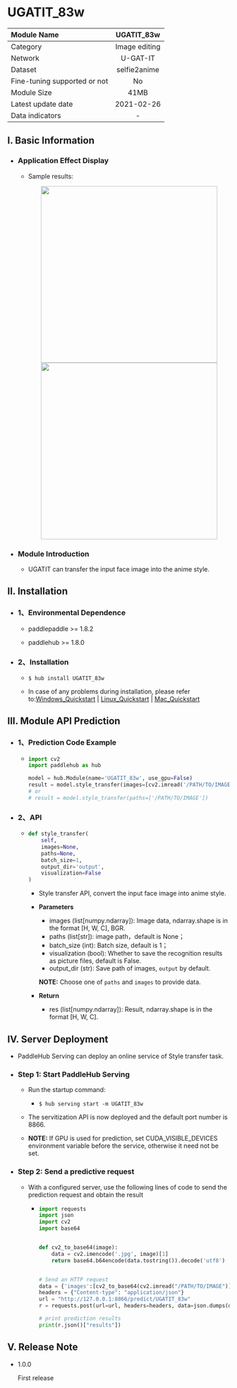 # UGATIT_83w

|Module Name|UGATIT_83w|
| :--- | :---: |
|Category|Image editing|
|Network |U-GAT-IT|
|Dataset|selfie2anime|
|Fine-tuning supported or not|No|
|Module Size|41MB|
|Latest update date |2021-02-26|
|Data indicators|-|


## I. Basic Information 

- ### Application Effect Display
  - Sample results:
    <p align="center">
    <img src="https://user-images.githubusercontent.com/35907364/136651638-33cac040-edad-41ac-a9ce-7c0e678d8c52.jpg" width = "400" height = "400" hspace='10'/> <img src="https://user-images.githubusercontent.com/35907364/136651644-dd1d3836-99b3-40f0-8543-37de18f9cfd9.jpg" width = "400" height = "400" hspace='10'/>
    </p>



- ### Module Introduction

  - UGATIT  can transfer the input face image into the anime style.


## II. Installation

- ### 1、Environmental Dependence

  - paddlepaddle >= 1.8.2  

  - paddlehub >= 1.8.0

- ### 2、Installation

  - ```shell
    $ hub install UGATIT_83w
    ```

  - In case of any problems during installation, please refer to:[Windows_Quickstart](../../../../docs/docs_en/get_start/windows_quickstart.md)
    | [Linux_Quickstart](../../../../docs/docs_en/get_start/linux_quickstart.md) | [Mac_Quickstart](../../../../docs/docs_en/get_start/mac_quickstart.md)  
 
## III. Module API Prediction

- ### 1、Prediction Code Example

  - ```python
    import cv2
    import paddlehub as hub

    model = hub.Module(name='UGATIT_83w', use_gpu=False)
    result = model.style_transfer(images=[cv2.imread('/PATH/TO/IMAGE')])
    # or
    # result = model.style_transfer(paths=['/PATH/TO/IMAGE'])
    ```

- ### 2、API

  - ```python
    def style_transfer(
        self,
        images=None,
        paths=None,
        batch_size=1,
        output_dir='output',
        visualization=False
    )
    ```

    - Style transfer API, convert the input face image into anime style.

    - **Parameters**
        * images (list\[numpy.ndarray\]): Image data, ndarray.shape is in the format [H, W, C], BGR.
        * paths (list\[str\]): image path，default is None；
        * batch\_size (int): Batch size, default is 1；
        * visualization (bool): Whether to save the recognition results as picture files, default is False.
        * output\_dir (str): Save path of images, `output` by default.

      **NOTE:** Choose one of `paths` and `images` to provide data.

    - **Return**

      - res (list\[numpy.ndarray\]): Result,  ndarray.shape is in the format [H, W, C].

## IV. Server Deployment

- PaddleHub Serving can deploy an online service of Style transfer task.

- ### Step 1: Start PaddleHub Serving

  - Run the startup command:
  
    - ```shell
      $ hub serving start -m UGATIT_83w
      ```

  - The servitization API is now deployed and the default port number is 8866.

  - **NOTE:**  If GPU is used for prediction, set CUDA_VISIBLE_DEVICES environment variable before the service, otherwise it need not be set.

- ### Step 2: Send a predictive request

  - With a configured server, use the following lines of code to send the prediction request and obtain the result

    - ```python
      import requests
      import json
      import cv2
      import base64


      def cv2_to_base64(image):
          data = cv2.imencode('.jpg', image)[1]
          return base64.b64encode(data.tostring()).decode('utf8')


      # Send an HTTP request
      data = {'images':[cv2_to_base64(cv2.imread("/PATH/TO/IMAGE"))]}
      headers = {"Content-type": "application/json"}
      url = "http://127.0.0.1:8866/predict/UGATIT_83w"
      r = requests.post(url=url, headers=headers, data=json.dumps(data))

      # print prediction results
      print(r.json()["results"])
      ```

## V. Release Note

- 1.0.0

  First release
